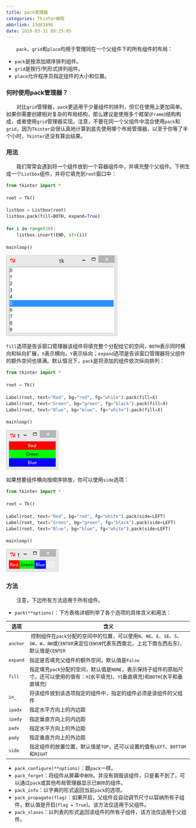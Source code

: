 ```yaml
---
title: pack管理器
categories: Tkinter编程
abbrlink: 23d83996
date: 2019-03-31 08:25:05
---
```

&emsp;&emsp;`pack`、`grid`和`place`均用于管理同在一个父组件下的所有组件的布局：<!--more-->

- `pack`是按添加顺序排列组件。
- `grid`是按行/列形式排列组件。
- `place`允许程序员指定组件的大小和位置。

### 何时使用pack管理器？

&emsp;&emsp;对比`grid`管理器，`pack`更适用于少量组件的排列，但它在使用上更加简单。如果你需要创建相对复杂的布局结构，那么建议是使用多个框架(`Frame`)结构构成，或者使用`grid`管理器实现。注意，不要在同一个父组件中混合使用`pack`和`grid`，因为`Tkinter`会很认真地计算到底先使用哪个布局管理器，以至于你等了半个小时，`Tkinter`还没有算出结果。

### 用法

&emsp;&emsp;我们常常会遇到将一个组件放到一个容器组件中，并填充整个父组件。下例生成一个`Listbox`组件，并将它填充到`root`窗口中：

``` python
from tkinter import *
​
root = Tk()
​
listbox = Listbox(root)
listbox.pack(fill=BOTH, expand=True)
​
for i in range(10):
    listbox.insert(END, str(i))
​
mainloop()
```

<img src="./pack管理器/1.png">

`fill`选项是告诉窗口管理器该组件将填充整个分配给它的空间，`BOTH`表示同时横向和纵向扩展，`X`表示横向，`Y`表示纵向；`expand`选项是告诉窗口管理器将父组件的额外空间也填满。默认情况下，`pack`是将添加的组件依次纵向排列：

``` python
from tkinter import *
​
root = Tk()
​
Label(root, text="Red", bg="red", fg="white").pack(fill=X)
Label(root, text="Green", bg="green", fg="black").pack(fill=X)
Label(root, text="Blue", bg="blue", fg="white").pack(fill=X)
​
mainloop()
```

<img src="./pack管理器/2.png">

如果想要组件横向按顺序排放，你可以使用`side`选项：

``` python
from tkinter import *
​
root = Tk()
​
Label(root, text="Red", bg="red", fg="white").pack(side=LEFT)
Label(root, text="Green", bg="green", fg="black").pack(side=LEFT)
Label(root, text="Blue", bg="blue", fg="white").pack(side=LEFT)
​
mainloop()
```

<img src="./pack管理器/3.png">

### 方法

&emsp;&emsp;注意，下边所有方法适用于所有组件。

- `pack(**options)`：下方表格详细列举了各个选项的具体含义和用法：

选项     | 含义
---------|-----
`anchor` | 控制组件在`pack`分配的空间中的位置，可以使用`N`、`NE`、`E`、`SE`、`S`、`SW`、`W`、`NW`或`CENTER`来定位(`EWSN`代表东西南北，上北下南左西右东)，默认值是`CENTER`
`expand` | 指定是否填充父组件的额外空间，默认值是`False`
`fill`   | 指定填充`pack`分配的空间，默认值是`NONE`，表示保持子组件的原始尺寸。还可以使用的值有：`X`(水平填充)、`Y`(垂直填充)和`BOTH`(水平和垂直填充)
`in_`    | 将该组件放到该选项指定的组件中，指定的组件必须是该组件的父组件
`ipadx`  | 指定水平方向上的内边距
`ipady`  | 指定垂直方向上的内边距
`padx`   | 指定水平方向上的外边距
`pady`   | 指定垂直方向上的外边距
`side`   | 指定组件的放置位置，默认值是`TOP`，还可以设置的值有`LEFT`、`BOTTOM`和`RIGHT`

- `pack_configure(**options)`：跟`pack`一样。
- `pack_forget`：将组件从屏幕中`删除`。并没有销毁该组件，只是看不到了，可以通过`pack`或其他布局管理器显示已`删除`的组件。
- `pack_info`：以字典的形式返回当前`pack`的选项。
- `pack_propagate(flag)`：如果开启，父组件会自动调节尺寸以容纳所有子组件，默认值是开启(`flag = True`)。该方法仅适用于父组件。
- `pack_slaves`：以列表的形式返回该组件的所有子组件，该方法仅适用于父组件。